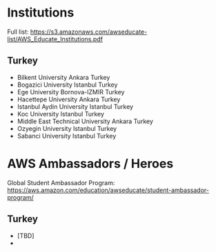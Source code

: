 # Institutions 

Full list: https://s3.amazonaws.com/awseducate-list/AWS_Educate_Institutions.pdf

## Turkey

- Bilkent University Ankara Turkey 
- Bogazici University Istanbul Turkey 
- Ege University Bornova-IZMIR Turkey
- Hacettepe University Ankara Turkey
- Istanbul Aydin University Istanbul Turkey
- Koc University Istanbul Turkey
- Middle East Technical University Ankara Turkey
- Ozyegin University Istanbul Turkey
- Sabanci University Istanbul Turkey


# AWS Ambassadors / Heroes

Global Student Ambassador Program: https://aws.amazon.com/education/awseducate/student-ambassador-program/ 

## Turkey
- [TBD]
- 
